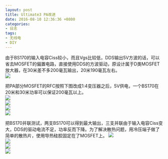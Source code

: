 ```yaml
---
layout: post
title: Ultimate3 PA改进
date: 2016-08-10 12:36:36 +0800
categories:
- 日志
tags:
- 无线电
- DIY
---
```


由于BS170的输入电容Ciss较小，而且Vgs比较低，DDS输出5V方波的话，可以省去MOSFET的偏置电路，直接使用DDS的方波驱动，原设计属于D类MOSFET放大器，在30米差不多200毫瓦输出，20米190毫瓦左右。    
![](https://github.com/bh3nvn/bh3nvn.github.io/raw/master/image/2016/2016-08-10-00.jpg)     	

把PA部分MOSFET的RFC按照下图改成1:4变压器之后，5V供电，一个BS170在20米和30米功率可以保证200毫瓦以上。    
![](https://github.com/bh3nvn/bh3nvn.github.io/raw/master/image/2016/2016-08-10-02.jpg)     		
![](https://github.com/bh3nvn/bh3nvn.github.io/raw/master/image/2016/2016-08-10-01.jpg)     		
![](https://github.com/bh3nvn/bh3nvn.github.io/raw/master/image/2016/2016-08-10-03.jpg)     		
![](https://github.com/bh3nvn/bh3nvn.github.io/raw/master/image/2016/2016-08-10-04.jpg)     		

把BS170并联测试，两支BS170可以得到最大输出，三支并联由于输入电容Ciss变大，DDS的驱动电流不足，功率反而下降。为了解决散热问题，用冷压端子做了简单的散热片，使用导热硅胶固定在了MOSFET上。
![](https://github.com/bh3nvn/bh3nvn.github.io/raw/master/image/2016/2016-08-10-05.jpg)     		
![](https://github.com/bh3nvn/bh3nvn.github.io/raw/master/image/2016/2016-08-10-06.jpg)    
![](https://github.com/bh3nvn/bh3nvn.github.io/raw/master/image/2016/2016-08-10-07.jpg)     		
![](https://github.com/bh3nvn/bh3nvn.github.io/raw/master/image/2016/2016-08-10-08.jpg)     		




